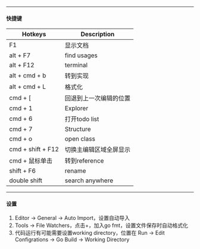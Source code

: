 

---
#### 快捷键


| Hotkeys           | Description            |
| ----------------- | ---------------------- |
| F1                | 显示文档               |
| alt + F7          | find usages            |
| alt + F12         | terminal               |
| alt + cmd + b     | 转到实现               |
| alt + cmd + L     | 格式化                 |
| cmd + [           | 回退到上一次编辑的位置 |
| cmd + 1           | Explorer               |
| cmd + 6           | 打开todo list          |
| cmd + 7           | Structure              |
| cmd + o           | open class             |
| cmd + shift + F12 | 切换主编辑区域全屏显示 |
| cmd + 鼠标单击    | 转到reference          |
| shift + F6        | rename                 |
| double shift      | search anywhere        |

----
#### 设置

1. Editor -> General -> Auto Import，设置自动导入
2. Tools -> File Watchers，点击+，加入go fmt，设置文件保存时自动格式化
3. 代码运行有可能需要设置working directory，位置在 Run -> Edit Configrations -> Go Build -> Working Directory